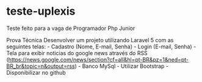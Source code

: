 # teste-uplexis
Teste feito para a vaga de Programador Php Junior

Prova Técnica
Desenvolver um projeto utilizando Laravel 5 com as seguintes telas:
	- Cadastro (Nome, E-mail, Senha)
	- Login (E-mail, Senha)
	- Tela para exibir noticias do google news através do RSS (https://news.google.com/news/section?cf=all&hl=pt-BR&pz=1&ned=pt-BR_br&topic=n&output=rss)
	- Banco MySql
	- Utilizar Bootstrap
	- Disponibilizar no github